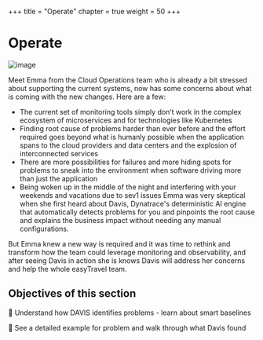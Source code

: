 +++
title = "Operate"
chapter = true
weight = 50
+++

# Operate

![image](/images/emma.png)

Meet Emma from the Cloud Operations team who is already a bit stressed about supporting the current systems, now has some concerns about what is coming with the new changes. Here are a few:

* The current set of monitoring tools simply don’t work in the complex ecosystem of microservices and for technologies like Kubernetes
* Finding root cause of problems harder than ever before and the effort required goes beyond what is humanly possible when the application spans to the cloud providers and data centers and the explosion of interconnected services
* There are more possibilities for failures and more hiding spots for problems to sneak into the environment when software driving more than just the application
* Being woken up in the middle of the night and interfering with your weekends and vacations due to sev1 issues
Emma was very skeptical when she first heard about Davis, Dynatrace's deterministic AI engine that automatically detects problems for you and pinpoints the root cause and explains the business impact without needing any manual configurations.

But Emma knew a new way is required and it was time to rethink and transform how the team could leverage monitoring and observability, and after seeing Davis in action she is knows Davis will address her concerns and help the whole easyTravel team.

## Objectives of this section

:small_blue_diamond: Understand how DAVIS identifies problems - learn about smart baselines

:small_blue_diamond: See a detailed example for problem and walk through what Davis found